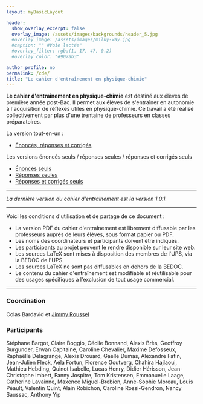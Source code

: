 ```yaml
---
layout: myBasicLayout

header:
  show_overlay_excerpt: false
  overlay_image: /assets/images/backgrounds/header_5.jpg
  #overlay_image: /assets/images/milky-way.jpg
  #caption: "" #Voie lactée"
  #overlay_filter: rgba(1, 17, 47, 0.2)
  #overlay_color: "#907ab3"

author_profile: no
permalink: /cde/
title: "Le cahier d'entraînement en physique-chimie"
---
```


<!--![cahier de calcul](/assets/images/image_cde.jpg)

Vous pourrez bientôt acheter la version éditée par Dunod du *cahier d'entraînement en physique-chimie*. Le prix sera très abordable et le format très pratique.-->

**Le cahier d'entraînement en physique-chimie** est destiné aux élèves de première année post-Bac. Il permet aux élèves de s'entraîner en autonomie à l'acquisition de réflexes utiles en physique-chimie. Ce travail a été réalisé collectivement par plus d'une trentaine de professeurs en classes préparatoires.

La version tout-en-un : 
- [Énoncés, réponses et corrigés](cahier_d_entrainement_PC_v1-0-1.pdf)

Les versions énoncés seuls / réponses seules / réponses et corrigés seuls
- [Énoncés seuls](cahier_d_entrainement_PC_enonces_v1-0-1.pdf)
- [Réponses seules](cahier_d_entrainement_PC_reponses_v1-0-1.pdf)
- [Réponses et corrigés seuls](cahier_d_entrainement_PC_corriges_v1-0-1.pdf)

---

*La dernière version du cahier d'entraînement est la version 1.0.1.*

---

Voici les conditions d'utilisation et de partage de ce document : 
- La version PDF du cahier d'entraînement est librement diffusable par les professeurs auprès de leurs élèves, sous format papier ou PDF.
- Les noms des coordinateurs et participants doivent être indiqués.
- Les participants au projet peuvent le rendre disponible sur leur site web.
- Les sources LaTeX sont mises à disposition des membres de l'UPS, via la BEDOC de l'UPS.
- Les sources LaTeX ne sont pas diffusables en dehors de la BEDOC.
- Le contenu du cahier d'entraînement est modifiable et réutilisable pour des usages spécifiques à l'exclusion de tout usage commercial.


---
### Coordination
Colas Bardavid et [Jimmy Roussel](https://femto-physique.fr) 

### Participants
Stéphane Bargot, Claire Boggio, Cécile Bonnand, Alexis Brès, Geoffroy Burgunder, Erwan Capitaine, Caroline Chevalier, Maxime Defosseux, Raphaëlle Delagrange, Alexis Drouard, Gaelle Dumas, Alexandre Fafin, Jean-Julien Fleck, Aéla Fortun, Florence Goutverg, Chahira Hajlaoui, Mathieu Hebding, Quinot Isabelle, Lucas Henry, Didier Hérisson, Jean-Christophe Imbert, Fanny Jospitre, Tom Kristensen, Emmanuelle Laage, Catherine Lavainne, Maxence Miguel-Brebion, Anne-Sophie Moreau, Louis Péault, Valentin Quint, Alain Robichon, Caroline Rossi-Gendron, Nancy Saussac, Anthony Yip
